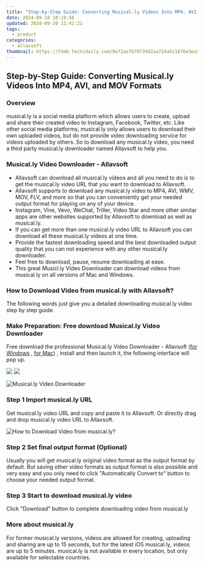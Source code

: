 ```yaml
---
title: "Step-by-Step Guide: Converting Musical.ly Videos Into MP4, AVI, and MOV Formats"
date: 2024-09-18 18:19:56
updated: 2024-09-20 11:41:21
tags:
  - product
categories:
  - allavsoft
thumbnail: https://thmb.techidaily.com/0e72ae7670739d2aa724a5c1676e3ea5eb7af36bcb7980843f57c620d01dbd2b.jpg
---
```


## Step-by-Step Guide: Converting Musical.ly Videos Into MP4, AVI, and MOV Formats

### Overview

musical.ly is a social media platform which allows users to create, upload and share their created video to Instagram, Facebook, Twitter, etc. Like other social media platforms, musical.ly only allows users to download their own uploaded videos, but do not provide video downloading service for videos uploaded by others. So to download any musical.ly video, you need a third party musical.ly downloader named Allavsoft to help you.

### Musical.ly Video Downloader - Allavsoft

* Allavsoft can download all musical.ly videos and all you need to do is to get the musical.ly video URL that you want to download to Allavsoft.
* Allavsoft supports to download any musical.ly video to MP4, AVI, WMV, MOV, FLV, and more so that you can conveniently get your needed output format for playing on any of your device.
* Instagram, Vine, Vevo, WeChat, Triller, Video Star and more other similar apps are other websites supported by Allavsoft to download as well as musical.ly.
* If you can get more than one musical.ly video URL to Allavsoft you can download all these musical.ly videos at one time.
* Provide the fastest downloading speed and the best downloaded output quality that you can not experience with any other musical.ly downloader.
* Feel free to download, pause, resume downloading at ease.
* This great Musicl.ly Video Downloader can download videos from musical.ly on all versions of Mac and Windows.

### How to Download Video from musical.ly with Allavsoft?

The following words just give you a detailed downloading musical.ly video step by step guide.

### Make Preparation: Free download Musical.ly Video Downloader

Free download the professional Musical.ly Video Downloader - Allavsoft ([for Windows](https://tools.techidaily.com/allavsoft/products/) , [for Mac](https://tools.techidaily.com/allavsoft/products/)) , install and then launch it, the following interface will pop up.

[![](https://www.allavsoft.com/how-to/../images/how-to/free-download-win.jpg)](https://tools.techidaily.com/allavsoft/products/) [![](https://www.allavsoft.com/how-to/../images/how-to/free-download-mac.jpg)](https://tools.techidaily.com/allavsoft/products/)

![Musical.ly Video Downloader](https://www.allavsoft.com/how-to/../images/allavsoft/screen-shot-600.jpg)

### Step 1 Import musical.ly URL

Get musical.ly video URL and copy and paste it to Allavsoft. Or directly drag and drop musical.ly video URL to Allavsoft.

![How to Download Video from musical.ly?](https://www.allavsoft.com/how-to/../images/how-to/download-rtmp-video/download-rtmp-video.jpg)

### Step 2 Set final output format (Optional)

Usually you will get musical.ly original video format as the output format by default. But saving other video formats as output format is also possible and very easy and you only need to click "Automatically Convert to" button to choose your needed output format.

### Step 3 Start to download musical.ly video

Click "Download" button to complete downloading video from musical.ly

### More about musical.ly

For former musical.ly versions, videos are allowed for creating, uploading and sharing are up to 15 seconds, but for the latest iOS musical.ly, videos are up to 5 minutes. musical.ly is not available in every location, but only available for selectable countries.

<ins class="adsbygoogle"
     style="display:block"
     data-ad-format="autorelaxed"
     data-ad-client="ca-pub-7571918770474297"
     data-ad-slot="1223367746"></ins>



<ins class="adsbygoogle"
     style="display:block"
     data-ad-client="ca-pub-7571918770474297"
     data-ad-slot="8358498916"
     data-ad-format="auto"
     data-full-width-responsive="true"></ins>
